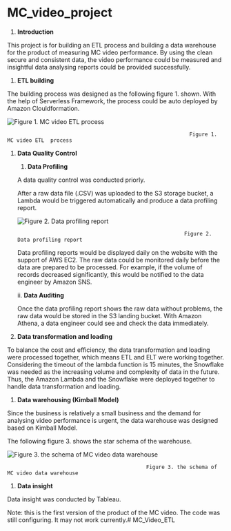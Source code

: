 # MC_video_project

1. **Introduction**

This project is for building an ETL process and building a data warehouse for the product of measuring MC video performance. By using the clean secure and consistent data, the video performance could be measured and insightful data analysing reports could be provided successfully. 

1. **ETL building**

The building process was designed as the following figure 1. shown. With the help of Serverless Framework, the process could be auto deployed by Amazon Clouldformation. 

![                                                               Figure 1. MC video ETL  process ](MC_video_project%207820fa0b06cb43848f1b743c0c39b42e/Screen_Shot_2022-07-13_at_12.10.44_pm.png)

                                                               Figure 1. MC video ETL  process 

1. **Data Quality Control** 
    1.  **Data  Profiling** 
    
    A data quality control was conducted priorly.
    
    After a raw data file (.CSV) was uploaded to the S3 storage bucket, a Lambda would be triggered automatically and produce a data profiling report. 
    
    ![                                                         Figure 2. Data profiling report](MC_video_project%207820fa0b06cb43848f1b743c0c39b42e/Screen_Shot_2022-07-13_at_11.52.37_am.png)
    
                                                             Figure 2. Data profiling report
    
    Data profiling reports would be displayed daily on the website with the support of AWS EC2. The raw data could be monitored daily before the data are prepared to be processed. For example, if the volume of records decreased significantly, this would be notified to the data engineer by Amazon SNS.
    
    ii.  **Data Auditing** 
    
    Once the data profiling report shows the raw data without problems, the raw data would be stored in the S3 landing bucket. With Amazon Athena, a data engineer could see and check the data immediately. 
    
2. **Data transformation and loading** 

To balance the cost and efficiency, the data transformation and loading were processed together, which means ETL and ELT were working together. Considering the timeout of the lambda function is 15 minutes, the Snowflake was needed as the increasing volume and complexity of data in the future. Thus,  the Amazon Lambda and the Snowflake were deployed together to handle data transformation and loading.

1. **Data warehousing (Kimball Model)**    

Since the business is relatively a small business and the demand for analysing video performance is urgent, the data warehouse was designed based on Kimball Model. 

The following figure 3. shows the star schema of the warehouse. 

![                                                 Figure 3. the schema of MC video data warehouse](MC_video_project%207820fa0b06cb43848f1b743c0c39b42e/star_schema.png)

                                                 Figure 3. the schema of MC video data warehouse

1. **Data insight** 

Data insight was conducted by Tableau. 

Note: this is the first version of the product of the MC video. The code was still configuring. It may not work currently.# MC_Video_ETL
